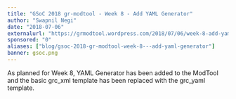 ```yaml
---
title: "GSoC 2018 gr-modtool - Week 8 - Add YAML Generator"
author: "Swapnil Negi"
date: "2018-07-06"
externalurl: "https://grmodtool.wordpress.com/2018/07/06/week-8-add-yaml-generator/"
sponsored: "0"
aliases: ["blog/gsoc-2018-gr-modtool-week-8---add-yaml-generator"]
banner: gsoc.png
---
```

As planned for Week 8, YAML Generator has been added to the ModTool and the basic grc_xml template has been replaced with the grc_yaml template.
<!--more-->
